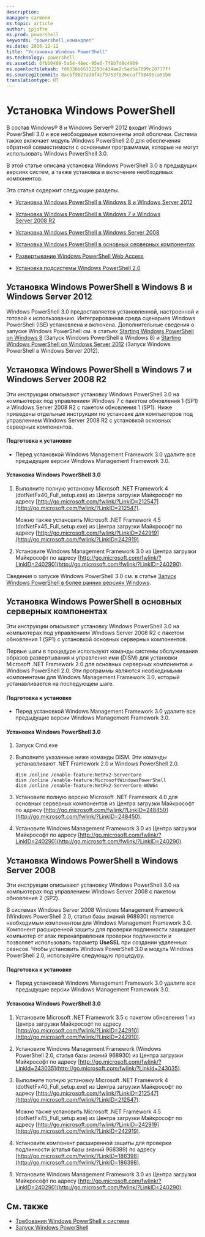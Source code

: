 ```yaml
---
description: 
manager: carmonm
ms.topic: article
author: jpjofre
ms.prod: powershell
keywords: "powershell,командлет"
ms.date: 2016-12-12
title: "Установка Windows PowerShell"
ms.technology: powershell
ms.assetid: 6fbb0409-5a54-48ec-95e6-7f8b7d8c4969
ms.openlocfilehash: fd0336b66312293c434ae2c5ad5a7899c20777ff
ms.sourcegitcommit: 8acbf9827ad8f4ef9753f826ecaff58495ca51b0
translationtype: HT
---
```

# <a name="installing-windows-powershell"></a>Установка Windows PowerShell
В состав Windows® 8 и Windows Server® 2012 входит Windows PowerShell 3.0 и все необходимые компоненты этой оболочки. Система также включает модуль Windows PowerShell 2.0 для обеспечения обратной совместимости с основными программами, которые не могут использовать Windows PowerShell 3.0.

В этой статье описана установка Windows PowerShell 3.0 в предыдущих версиях систем, а также установка и включение необходимых компонентов.

Эта статья содержит следующие разделы.

-   [Установка Windows PowerShell в Windows 8 и Windows Server 2012](Installing-Windows-PowerShell.md#BKMK_InstallingOnWindows8andWindowsServer2012)

-   [Установка Windows PowerShell в Windows 7 и Windows Server 2008 R2](Installing-Windows-PowerShell.md#BKMK_InstallingOnWindows7andWindowsServer2008R2)

-   [Установка Windows PowerShell в Windows Server 2008](Installing-Windows-PowerShell.md#BKMK_InstallingOnWindowsServer2008LH)

-   [Установка Windows PowerShell в основных серверных компонентах](Installing-Windows-PowerShell.md#BKMK_InstallingOnServerCore)

-   [Развертывание Windows PowerShell Web Access](https://technet.microsoft.com/en-us/library/639d0eff-98a3-4124-b52c-26921ebd98b0)

-   [Установка подсистемы Windows PowerShell 2.0](Installing-the-Windows-PowerShell-2.0-Engine.md)

## <a name="a-namebkmkinstallingonwindows8andwindowsserver2012ainstalling-windows-powershell-on-windows-8-and-windows-server-2012"></a><a name="BKMK_InstallingOnWindows8andWindowsServer2012"></a>Установка Windows PowerShell в Windows 8 и Windows Server 2012
Windows PowerShell 3.0 предоставляется установленной, настроенной и готовой к использованию. Интегрированная среда сценариев Windows PowerShell (ISE) установлена и включена. Дополнительные сведения о запуске Windows PowerShell см. в статьях [Starting Windows PowerShell on Windows 8](https://technet.microsoft.com/en-us/library/d7be1668-8617-4890-ad90-dd9765fbd2c3) (Запуск Windows PowerShell в Windows 8) и [Starting Windows PowerShell on Windows Server 2012](https://technet.microsoft.com/library/hh831491.aspx#BKMK_powershell) (Запуск Windows PowerShell в Windows Server 2012).

## <a name="a-namebkmkinstallingonwindows7andwindowsserver2008r2ainstalling-windows-powershell-on-windows-7-and-windows-server-2008-r2"></a><a name="BKMK_InstallingOnWindows7andWindowsServer2008R2"></a>Установка Windows PowerShell в Windows 7 и Windows Server 2008 R2
Эти инструкции описывают установку Windows PowerShell 3.0 на компьютерах под управлением Windows 7 с пакетом обновления 1 (SP1) и Windows Server 2008 R2 с пакетом обновления 1 (SP1). Ниже приведены отдельные инструкции по установке для компьютеров под управлением Windows Server 2008 R2 с установкой основных серверных компонентов.

#### <a name="getting-ready-to-install"></a>Подготовка к установке

-   Перед установкой Windows Management Framework 3.0 удалите все предыдущие версии Windows Management Framework 3.0.

#### <a name="to-install-windows-powershell-30"></a>Установка Windows PowerShell 3.0

1.  Выполните полную установку Microsoft .NET Framework 4 (dotNetFx40_Full_setup.exe) из Центра загрузки Майкрософт по адресу [http://go.microsoft.com/fwlink/?LinkID=212547](http://go.microsoft.com/fwlink/?LinkID=212547).

    Можно также установить Microsoft .NET Framework 4.5 (dotNetFx45_Full_setup.exe) из Центра загрузки Майкрософт по адресу [http://go.microsoft.com/fwlink/?LinkID=242919](http://go.microsoft.com/fwlink/?LinkID=242919).

2.  Установите Windows Management Framework 3.0 из Центра загрузки Майкрософт по адресу [http://go.microsoft.com/fwlink/?LinkID=240290](http://go.microsoft.com/fwlink/?LinkID=240290).

Сведения о запуске Windows PowerShell 3.0 см. в статье [Запуск Windows PowerShell в более ранних версиях Windows](Starting-Windows-PowerShell-on-Earlier-Versions-of-Windows.md).

## <a name="a-namebkmkinstallingonservercoreainstalling-windows-powershell-on-server-core"></a><a name="BKMK_InstallingOnServerCore"></a>Установка Windows PowerShell в основных серверных компонентах
Эти инструкции описывают установку Windows PowerShell 3.0 на компьютерах под управлением Windows Server 2008 R2 с пакетом обновления 1 (SP1) с установкой основных серверных компонентов.

Первые шаги в процедуре используют команды системы обслуживания образов развертывания и управления ими (DISM) для установки Microsoft .NET Framework 2.0 для основных серверных компонентов и Windows PowerShell 2.0. Эти программы являются необходимыми компонентами для Windows Management Framework 3.0, который устанавливается на последующем шаге.

#### <a name="getting-ready-to-install"></a>Подготовка к установке

-   Перед установкой Windows Management Framework 3.0 удалите все предыдущие версии Windows Management Framework 3.0.

#### <a name="to-install-windows-powershell-30"></a>Установка Windows PowerShell 3.0

1.  Запуск Cmd.exe

2.  Выполните указанные ниже команды DISM. Эти команды устанавливают .NET Framework 2.0 и Windows PowerShell 2.0.

    ```
    dism /online /enable-feature:NetFx2-ServerCore
    dism /online /enable-feature:MicrosoftWindowsPowerShell
    dism /online /enable-feature:NetFx2-ServerCore-WOW64
    ```

3.  Установите полную версию Microsoft .NET Framework 4.0 для основных серверных компонентов из Центра загрузки Майкрософт по адресу [http://go.microsoft.com/fwlink/?LinkID=248450](http://go.microsoft.com/fwlink/?LinkID=248450).

4.  Установите Windows Management Framework 3.0 из Центра загрузки Майкрософт по адресу [http://go.microsoft.com/fwlink/?LinkID=240290](http://go.microsoft.com/fwlink/?LinkID=240290).

## <a name="a-namebkmkinstallingonwindowsserver2008lhainstalling-windows-powershell-on-windows-server-2008"></a><a name="BKMK_InstallingOnWindowsServer2008LH"></a>Установка Windows PowerShell в Windows Server 2008
Эти инструкции описывают установку Windows PowerShell 3.0 на компьютерах под управлением Windows Server 2008 с пакетом обновления 2 (SP2).

В системах Windows Server 2008 Windows Management Framework (Windows PowerShell 2.0, статья базы знаний 968930) является необходимым компонентом для Windows Management Framework 3.0. Компонент расширенной защиты для проверки подлинности защищает компьютер от атак перенаправления проверки подлинности и позволяет использовать параметр **UseSSL** при создании удаленных сеансов. Чтобы установить Windows PowerShell 3.0 и модуль Windows PowerShell 2.0, используйте следующую процедуру.

#### <a name="getting-ready-to-install"></a>Подготовка к установке

-   Перед установкой Windows Management Framework 3.0 удалите все предыдущие версии Windows Management Framework 3.0.

#### <a name="to-install-windows-powershell-30"></a>Установка Windows PowerShell 3.0

1.  Установите Microsoft .NET Framework 3.5 с пакетом обновления 1 из Центра загрузки Майкрософт по адресу [http://go.microsoft.com/fwlink/?LinkID=242910](http://go.microsoft.com/fwlink/?LinkID=242910).

2.  Установите Windows Management Framework (Windows PowerShell 2.0, статья базы знаний 968930) из Центра загрузки Майкрософт по адресу [http://go.microsoft.com/fwlink/?LinkId=243035](http://go.microsoft.com/fwlink/?LinkId=243035).

3.  Выполните полную установку Microsoft .NET Framework 4 (dotNetFx40_Full_setup.exe) из Центра загрузки Майкрософт по адресу [http://go.microsoft.com/fwlink/?LinkID=212547](http://go.microsoft.com/fwlink/?LinkID=212547).

    Можно также установить Microsoft .NET Framework 4.5 (dotNetFx45_Full_setup.exe) из Центра загрузки Майкрософт по адресу [http://go.microsoft.com/fwlink/?LinkID=242919](http://go.microsoft.com/fwlink/?LinkID=242919).

4.  Установите компонент расширенной защиты для проверки подлинности (статья базы знаний 968389) по адресу [http://go.microsoft.com/fwlink/?LinkID=186398](http://go.microsoft.com/fwlink/?LinkID=186398).

5.  Установите Windows Management Framework 3.0 из Центра загрузки Майкрософт по адресу [http://go.microsoft.com/fwlink/?LinkID=240290](http://go.microsoft.com/fwlink/?LinkID=240290).

## <a name="see-also"></a>См. также
- [Требования Windows PowerShell к системе](Windows-PowerShell-System-Requirements.md)
- [Запуск Windows PowerShell](https://technet.microsoft.com/en-us/library/8ec8c2d7-8e7c-4722-a3d2-498fe5739a8e)

